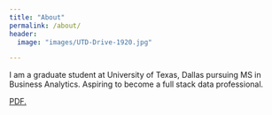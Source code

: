 ```yaml
---
title: "About"
permalink: /about/
header:
  image: "images/UTD-Drive-1920.jpg"

---
```

I am a graduate student at University of Texas, Dallas pursuing MS in Business Analytics. Aspiring to become a full stack data professional.


<a href="https://waleedsial.github.io/pdf/aws-analytics.pdf" target="_blank">PDF.</a>
